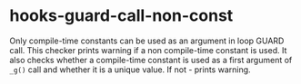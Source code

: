 # hooks-guard-call-non-const

Only compile-time constants can be used as an argument in loop GUARD call. This checker prints warning if a non compile-time constant is used. 
It also checks whether a compile-time constant is used as a first argument of `_g()` call and whether it is a unique value. If not - prints warning.
